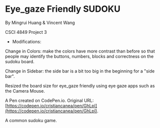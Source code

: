 # Eye_gaze Friendly SUDOKU

By Mingrui Huang & Vincent Wang

CSCI 4849 Project 3

- Modifications: 

Change in Colors: make the colors have more contrast than before so that people may identify the buttons, numbers, blocks and correctness on the sudoku board.

Change in Sidebar: the side bar is a bit too big in the beginning for a "side bar".

Resized the board size for eye_gaze friendly using eye gaze apps such as the Camera Mouse.

A Pen created on CodePen.io. Original URL: [https://codepen.io/cristiancanea/pen/GhLpI](https://codepen.io/cristiancanea/pen/GhLpI).

A common sudoku game.
